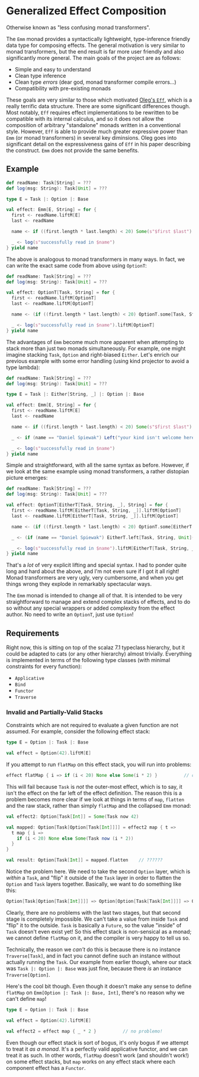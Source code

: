 # Generalized Effect Composition

Otherwise known as "less confusing monad transformers".

The `Emm` monad provides a syntactically lightweight, type-inference friendly data type for composing effects.  The general motivation is very similar to monad transformers, but the end result is far more user friendly and also significantly more general.  The main goals of the project are as follows:

- Simple and easy to understand
- Clean type inference
- Clean type *errors* (dear god, monad transformer compile errors...)
- Compatibility with pre-existing monads

These goals are very similar to those which motivated [Oleg's `Eff`](http://okmij.org/ftp/Haskell/extensible/), which is a really terrific data structure.  There are some significant differences though.  Most notably, `Eff` requires effect implementations to be rewritten to be compatible with its internal calculus, and so it does not allow the composition of arbitrary "standalone" monads written in a conventional style.  However, `Eff` is able to provide much greater expressive power than `Emm` (or monad transformers) in several key diminsions.  Oleg goes into significant detail on the expressiveness gains of `Eff` in his paper describing the construct.  `Emm` does not provide the same benefits.

## Example

```scala
def readName: Task[String] = ???
def log(msg: String): Task[Unit] = ???

type E = Task |: Option |: Base

val effect: Emm[E, String] = for {
  first <- readName.liftM[E]
  last <- readName

  name <- if ((first.length * last.length) < 20) Some(s"$first $last") else None

  _ <- log(s"successfully read in $name")
} yield name
```

The above is analogous to monad transformers in many ways.  In fact, we can write the exact same code from above using `OptionT`:

```scala
def readName: Task[String] = ???
def log(msg: String): Task[Unit] = ???

val effect: OptionT[Task, String] = for {
  first <- readName.liftM[OptionT]
  last <- readName.liftM[OptionT]

  name <- (if ((first.length * last.length) < 20) OptionT.some[Task, String](s"$first $last") else OptionT.none[Task, String])

  _ <- log(s"successfully read in $name").liftM[OptionT]
} yield name
```

The advantages of `Emm` become much more apparent when attempting to stack more than just two monads simultaneously.  For example, one might imagine stacking `Task`, `Option` and right-biased `Either`.  Let's enrich our previous example with some error handling (using kind projector to avoid a type lambda):

```scala
def readName: Task[String] = ???
def log(msg: String): Task[Unit] = ???

type E = Task |: Either[String, _] |: Option |: Base

val effect: Emm[E, String] = for {
  first <- readName.liftM[E]
  last <- readName

  name <- if ((first.length * last.length) < 20) Some(s"$first $last") else None

  _ <- if (name == "Daniel Spiewak") Left("your kind isn't welcome here") else Right(())

  _ <- log(s"successfully read in $name")
} yield name
```

Simple and straightforward, with all the same syntax as before.  However, if we look at the same example using monad transformers, a rather distopian picture emerges:

```scala
def readName: Task[String] = ???
def log(msg: String): Task[Unit] = ???

val effect: OptionT[EitherT[Task, String, _], String] = for {
  first <- readName.liftM[EitherT[Task, String, _]].liftM[OptionT]
  last <- readName.liftM[EitherT[Task, String, _]].liftM[OptionT]

  name <- (if ((first.length * last.length) < 20) OptionT.some[EitherT[Task, String, _], String](s"$first $last") else OptionT.none[EitherT[Task, String, _], String])

  _ <- (if (name == "Daniel Spiewak") EitherT.left[Task, String, Unit]("your kind isn't welcome here") else EitherT.right[Task, String, Unit](())).liftM[OptionT]

  _ <- log(s"successfully read in $name").liftM[EitherT[Task, String, _]].liftM[OptionT]
} yield name
```

That's a *lot* of very explicit lifting and special syntax.  I had to ponder quite long and hard about the above, and I'm not even sure if I got it all right!  Monad transformers are very ugly, very cumbersome, and when you get things wrong they explode in remarkably spectacular ways.

The `Emm` monad is intended to change all of that.  It is intended to be very straightforward to manage and extend complex stacks of effects, and to do so without any special wrappers or added complexity from the effect author.  No need to write an `OptionT`, just use `Option`!

## Requirements

Right now, this is sitting on top of the scalaz 7.1 typeclass hierarchy, but it could be adapted to cats (or any other hierarchy) almost trivially.  Everything is implemented in terms of the following type classes (with minimal constraints for every function):

- `Applicative`
- `Bind`
- `Functor`
- `Traverse`

### Invalid and Partially-Valid Stacks

Constraints which are not required to evaluate a given function are not assumed.  For example, consider the following effect stack:

```scala
type E = Option |: Task |: Base

val effect = Option(42).liftM[E]
```

If you attempt to run `flatMap` on this effect stack, you will run into problems:

```scala
effect flatMap { i => if (i < 20) None else Some(i * 2) }          // does not compile!
```

This will fail because `Task` is *not* the outer-most effect, which is to say, it isn't the effect on the far left of the effect definition.  The reason this is a problem becomes more clear if we look at things in terms of `map`, `flatten` and the raw stack, rather than simply `flatMap` and the collapsed `Emm` monad:

```scala
val effect2: Option[Task[Int]] = Some(Task now 42)

val mapped: Option[Task[Option[Task[Int]]]] = effect2 map { t =>
  t map { i =>
    if (i < 20) None else Some(Task now (i * 2))
  }
}

val result: Option[Task[Int]] = mapped.flatten    // ??????
```

Notice the problem here.  We need to take the second `Option` layer, which is *within* a `Task`, and "flip" it outside of the `Task` layer in order to flatten the `Option` and `Task` layers together.  Basically, we want to do something like this:

```scala
Option[Task[Option[Task[Int]]]] => Option[Option[Task[Task[Int]]]] => Option[Task[Task[Int]]] => Option[Task[Int]]
```

Clearly, there are no problems with the last two stages, but that second stage is completely impossible.  We can't take a value from inside `Task` and "flip" it to the outside.  `Task` is basically a `Future`, so the value "inside" of `Task` doesn't even exist yet!  So this effect stack is non-sensical as a monad; we cannot define `flatMap` on it, and the compiler is very happy to tell us so.

Technically, the reason we *can't* do this is because there is no instance `Traverse[Task]`, and in fact you cannot define such an instance without actually running the `Task`.  Our example from earlier though, where our stack was `Task |: Option |: Base` was just fine, because there *is* an instance `Traverse[Option]`.

Here's the cool bit though.  Even though it doesn't make any sense to define `flatMap` on `Emm[Option |: Task |: Base, Int]`, there's no reason why we can't define `map`!

```scala
type E = Option |: Task |: Base

val effect = Option(42).liftM[E]

val effect2 = effect map { _ * 2 }          // no problemo!
```

Even though our effect stack is sort of bogus, it's only bogus if we attempt to treat it *as a monad*.  It's a perfectly valid applicative functor, and we can treat it as such.  In other words, `flatMap` doesn't work (and shouldn't work!) on some effect stacks, but `map` works on any effect stack where each component effect has a `Functor`.